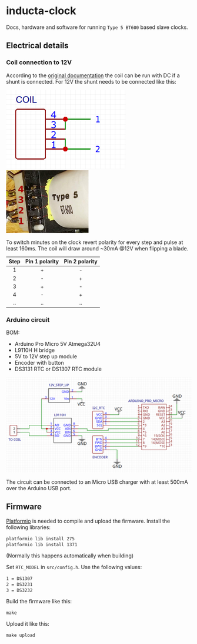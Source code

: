# inducta-clock

Docs, hardware and software for running `Type 5 BT600` based slave clocks.


## Electrical details


### Coil connection to 12V

According to the [original documentation](./doc/BT630_637-operation-instructions.pdf) the coil can be run with DC if a shunt is connected. For 12V the shunt needs to be connected like this:

![](./doc/coil-connection.png)![](./doc/coil-connection-photo.png)

To switch minutes on the clock revert polarity for every step and pulse at least 160ms. The coil will draw around ~30mA @12V when flipping a blade.

|Step|Pin 1 polarity|Pin 2 polarity|
|:--:|:------------:|:------------:|
| 1  | +            | -            |
| 2  | -            | +            |
| 3  | +            | -            |
| 4  | -            | +            |
| .. | ..           | ..           |


### Arduino circuit

BOM:
* Arduino Pro Micro 5V Atmega32U4
* L9110H H bridge
* 5V to 12V step up module
* Encoder with button
* DS3131 RTC or DS1307 RTC module

![](./doc/schematics.png)

The circuit can be connected to an Micro USB charger with at least 500mA over the Arduino USB port.

## Firmware

[Platformio](https://platformio.org) is needed to compile and upload the firmware. Install the following libraries:

```
platformio lib install 275
platformio lib install 1371
```
(Normally this happens automatically when building)


Set `RTC_MODEL` in `src/config.h`. Use the following values:
```
1 = DS1307
2 = DS3231
3 = DS3232
```

Build the firmware like this:
```
make
```

Upload it like this:
```
make upload
```
